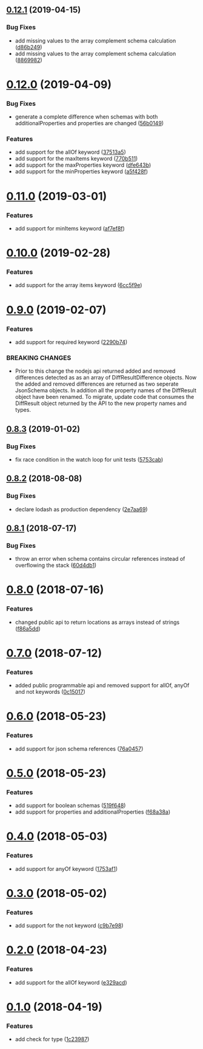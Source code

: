 <a name="0.12.1"></a>
## [0.12.1](https://bitbucket.org/atlassian/json-schema-diff/compare/0.12.0...0.12.1) (2019-04-15)


### Bug Fixes

* add missing values to the array complement schema calculation ([d86b249](https://bitbucket.org/atlassian/json-schema-diff/commits/d86b249))
* add missing values to the array complement schema calculation ([8869982](https://bitbucket.org/atlassian/json-schema-diff/commits/8869982))



<a name="0.12.0"></a>
# [0.12.0](https://bitbucket.org/atlassian/json-schema-diff/compare/0.11.0...0.12.0) (2019-04-09)


### Bug Fixes

* generate a complete difference when schemas with both additionalProperties and properties are changed ([56b0149](https://bitbucket.org/atlassian/json-schema-diff/commits/56b0149))


### Features

* add support for the allOf keyword ([37513a5](https://bitbucket.org/atlassian/json-schema-diff/commits/37513a5))
* add support for the maxItems keyword ([770b511](https://bitbucket.org/atlassian/json-schema-diff/commits/770b511))
* add support for the maxProperties keyword ([dfe643b](https://bitbucket.org/atlassian/json-schema-diff/commits/dfe643b))
* add support for the minProperties keyword ([a5f428f](https://bitbucket.org/atlassian/json-schema-diff/commits/a5f428f))



<a name="0.11.0"></a>
# [0.11.0](https://bitbucket.org/atlassian/json-schema-diff/compare/0.10.0...0.11.0) (2019-03-01)


### Features

* add support for minItems keyword ([af7ef8f](https://bitbucket.org/atlassian/json-schema-diff/commits/af7ef8f))



<a name="0.10.0"></a>
# [0.10.0](https://bitbucket.org/atlassian/json-schema-diff/compare/0.9.0...0.10.0) (2019-02-28)


### Features

* add support for the array items keyword ([6cc5f9e](https://bitbucket.org/atlassian/json-schema-diff/commits/6cc5f9e))



<a name="0.9.0"></a>
# [0.9.0](https://bitbucket.org/atlassian/json-schema-diff/compare/0.8.3...0.9.0) (2019-02-07)


### Features

* add support for required keyword ([2290b74](https://bitbucket.org/atlassian/json-schema-diff/commits/2290b74))


### BREAKING CHANGES

* Prior to this change the nodejs api returned added and removed differences detected as as an array of DiffResultDifference objects. Now the added and removed differences are returned as two seperate JsonSchema objects. In addition all the property names of the DiffResult object have been renamed. To migrate, update code that consumes the DiffResult object returned by the API to the new property names and types.



<a name="0.8.3"></a>
## [0.8.3](https://bitbucket.org/atlassian/json-schema-diff/compare/0.8.2...0.8.3) (2019-01-02)


### Bug Fixes

* fix race condition in the watch loop for unit tests ([5753cab](https://bitbucket.org/atlassian/json-schema-diff/commits/5753cab))



<a name="0.8.2"></a>
## [0.8.2](https://bitbucket.org/atlassian/json-schema-diff/compare/0.8.1...0.8.2) (2018-08-08)


### Bug Fixes

* declare lodash as production dependency ([2e7aa69](https://bitbucket.org/atlassian/json-schema-diff/commits/2e7aa69))



<a name="0.8.1"></a>
## [0.8.1](https://bitbucket.org/atlassian/json-schema-diff/compare/0.8.0...0.8.1) (2018-07-17)


### Bug Fixes

* throw an error when schema contains circular references instead of overflowing the stack ([60d4db1](https://bitbucket.org/atlassian/json-schema-diff/commits/60d4db1))



<a name="0.8.0"></a>
# [0.8.0](https://bitbucket.org/atlassian/json-schema-diff/compare/0.7.0...0.8.0) (2018-07-16)


### Features

* changed public api to return locations as arrays instead of strings ([f86a5dd](https://bitbucket.org/atlassian/json-schema-diff/commits/f86a5dd))



<a name="0.7.0"></a>
# [0.7.0](https://bitbucket.org/atlassian/json-schema-diff/compare/0.6.0...0.7.0) (2018-07-12)


### Features

* added public programmable api and removed support for allOf, anyOf and not keywords ([0c15017](https://bitbucket.org/atlassian/json-schema-diff/commits/0c15017))



<a name="0.6.0"></a>
# [0.6.0](https://bitbucket.org/atlassian/json-schema-diff/compare/0.5.0...0.6.0) (2018-05-23)


### Features

* add support for json schema references ([76a0457](https://bitbucket.org/atlassian/json-schema-diff/commits/76a0457))



<a name="0.5.0"></a>
# [0.5.0](https://bitbucket.org/atlassian/json-schema-diff/compare/0.4.0...0.5.0) (2018-05-23)


### Features

* add support for boolean schemas ([519f648](https://bitbucket.org/atlassian/json-schema-diff/commits/519f648))
* add support for properties and additionalProperties ([f68a38a](https://bitbucket.org/atlassian/json-schema-diff/commits/f68a38a))



<a name="0.4.0"></a>
# [0.4.0](https://bitbucket.org/atlassian/json-schema-diff/compare/0.3.0...0.4.0) (2018-05-03)


### Features

* add support for anyOf keyword ([1753af1](https://bitbucket.org/atlassian/json-schema-diff/commits/1753af1))



<a name="0.3.0"></a>
# [0.3.0](https://bitbucket.org/atlassian/json-schema-diff/compare/0.2.0...0.3.0) (2018-05-02)


### Features

* add support for the not keyword ([c9b7e98](https://bitbucket.org/atlassian/json-schema-diff/commits/c9b7e98))



<a name="0.2.0"></a>
# [0.2.0](https://bitbucket.org/atlassian/json-schema-diff/compare/0.1.0...0.2.0) (2018-04-23)


### Features

* add support for the allOf keyword ([e329acd](https://bitbucket.org/atlassian/json-schema-diff/commits/e329acd))



<a name="0.1.0"></a>
# [0.1.0](https://bitbucket.org/atlassian/json-schema-diff/compare/0.0.1...0.1.0) (2018-04-19)


### Features

* add check for type ([1c23987](https://bitbucket.org/atlassian/json-schema-diff/commits/1c23987))



